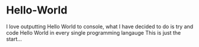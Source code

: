 # Hello-World
I love outputting Hello World to console, what I have decided to do is try and code Hello World in every single programming langauge
This is just the start...